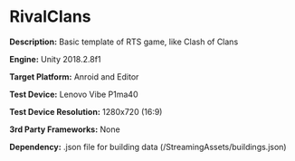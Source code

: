 # RivalClans

**Description:** Basic template of RTS game, like Clash of Clans

**Engine:** Unity 2018.2.8f1

**Target Platform:** Anroid and Editor

**Test Device:** Lenovo Vibe P1ma40

**Test Device Resolution:** 1280x720 (16:9)

**3rd Party Frameworks:** None

**Dependency:** .json file for building data (/StreamingAssets/buildings.json)


